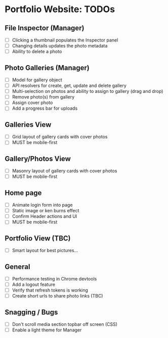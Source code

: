 # Portfolio Website: TODOs

## File Inspector (Manager)
* [ ] Clicking a thumbnail populates the Inspector panel
* [ ] Changing details updates the photo metadata
* [ ] Ability to delete a photo

## Photo Galleries (Manager)
* [ ] Model for gallery object
* [ ] API resolvers for create, get, update and delete gallery
* [ ] Multi-selection on photos and ability to assign to gallery (drag and drop)
* [ ] Remove photo(s) from gallery
* [ ] Assign cover photo
* [ ] Add a progress bar for uploads

## Galleries View
* [ ] Grid layout of gallery cards with cover photos
* [ ] MUST be mobile-first

## Gallery/Photos View
* [ ] Masonry layout of gallery cards with cover photos
* [ ] MUST be mobile-first

## Home page
* [ ] Animate login form into page
* [ ] Static image or ken burns effect
* [ ] Confirm Header actions and UI
* [ ] MUST be mobile-first

## Portfolio View (TBC)
* [ ] Smart layout for best pictures...

## General
* [ ] Performance testing in Chrome devtools
* [ ] Add a logout feature
* [ ] Verify that refresh tokens is working
* [ ] Create short urls to share photo links (TBC)

## Snagging / Bugs
* [ ] Don't scroll media section topbar off screen (CSS)
* [ ] Enable a light theme for Manager
